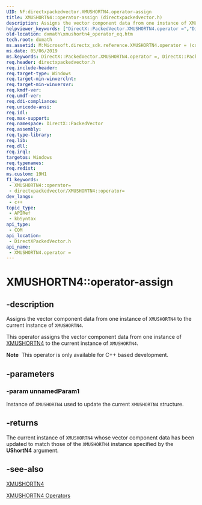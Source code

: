 ```yaml
---
UID: NF:directxpackedvector.XMUSHORTN4.operator-assign
title: XMUSHORTN4::operator-assign (directxpackedvector.h)
description: Assigns the vector component data from one instance of XMUSHORTN4 to the current instance of XMUSHORTN4.
helpviewer_keywords: ["DirectX::PackedVector.XMUSHORTN4.operator =","DirectX::PackedVector::XMUSHORTN4::operator =","XMUSHORTN4 structure [DirectX Math Support APIs]","operator = method","XMUSHORTN4.operator =","XMUSHORTN4.operator-assign","XMUSHORTN4.operator=","XMUSHORTN4::operator-assign","XMUSHORTN4::operator=","dxmath.xmushortn4_operator_eq","operator = method [DirectX Math Support APIs]","operator = method [DirectX Math Support APIs]","XMUSHORTN4 structure","operator="]
old-location: dxmath\xmushortn4_operator_eq.htm
tech.root: dxmath
ms.assetid: M:Microsoft.directx_sdk.reference.XMUSHORTN4.operator = (const XMUSHORTN4)
ms.date: 05/06/2019
ms.keywords: DirectX::PackedVector.XMUSHORTN4.operator =, DirectX::PackedVector::XMUSHORTN4::operator =, XMUSHORTN4 structure [DirectX Math Support APIs],operator = method, XMUSHORTN4.operator =, XMUSHORTN4.operator-assign, XMUSHORTN4.operator=, XMUSHORTN4::operator-assign, XMUSHORTN4::operator=, dxmath.xmushortn4_operator_eq, operator = method [DirectX Math Support APIs], operator = method [DirectX Math Support APIs],XMUSHORTN4 structure, operator=
req.header: directxpackedvector.h
req.include-header: 
req.target-type: Windows
req.target-min-winverclnt: 
req.target-min-winversvr: 
req.kmdf-ver: 
req.umdf-ver: 
req.ddi-compliance: 
req.unicode-ansi: 
req.idl: 
req.max-support: 
req.namespace: DirectX::PackedVector
req.assembly: 
req.type-library: 
req.lib: 
req.dll: 
req.irql: 
targetos: Windows
req.typenames: 
req.redist: 
ms.custom: 19H1
f1_keywords:
 - XMUSHORTN4::operator=
 - directxpackedvector/XMUSHORTN4::operator=
dev_langs:
 - c++
topic_type:
 - APIRef
 - kbSyntax
api_type:
 - COM
api_location:
 - DirectXPackedVector.h
api_name:
 - XMUSHORTN4.operator =
---
```


# XMUSHORTN4::operator-assign


## -description

Assigns the vector component data from one instance of <code>XMUSHORTN4</code> to the current instance of <code>XMUSHORTN4</code>.

This operator assigns the vector component data from one instance of <a href="/windows/win32/api/directxpackedvector/ns-directxpackedvector-xmushortn4">XMUSHORTN4</a> to the current instance of <code>XMUSHORTN4</code>.

<div class="alert"><b>Note</b>  This operator is only available for C++ based development.</div>

## -parameters

### -param unnamedParam1

Instance of <code>XMUSHORTN4</code> used to update the current <code>XMUSHORTN4</code> structure.

## -returns

The current instance of <code>XMUSHORTN4</code> whose vector component data has been updated to match those of the <code>XMUSHORTN4</code> instance specified by the <b>UShortN4</b> argument.

## -see-also

<a href="/windows/win32/api/directxpackedvector/ns-directxpackedvector-xmushortn4">XMUSHORTN4</a>

<a href="https://msdn.microsoft.com/ed6ebfb8-d988-4fdf-917d-08e29214c117">XMUSHORTN4 Operators</a>

